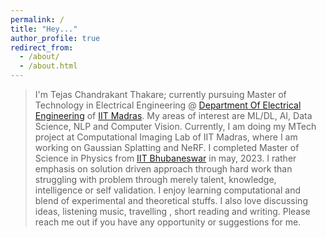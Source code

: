 ```yaml
---
permalink: /
title: "Hey..."
author_profile: true
redirect_from: 
  - /about/
  - /about.html
---
```


> I'm Tejas Chandrakant Thakare; currently pursuing Master of Technology in Electrical Engineering @ [Department Of Electrical Engineering](https://www.ee.iitm.ac.in/) of [IIT Madras](https://www.iitm.ac.in/). My areas of interest are ML/DL, AI, Data Science, NLP and Computer Vision. Currently, I am doing my MTech project at Computational Imaging Lab of IIT Madras, where I am working on Gaussian Splatting and NeRF. I completed Master of Science in Physics from [IIT Bhubaneswar](https://www.iitbbs.ac.in/) in may, 2023. I rather emphasis on solution driven approach through hard work than struggling with problem through merely talent, knowledge, intelligence or self validation. I enjoy learning computational and blend of experimental and theoretical stuffs. I also love discussing ideas, listening music, travelling , short reading and writing.  Please reach me out if you have any opportunity or suggestions for me. 
